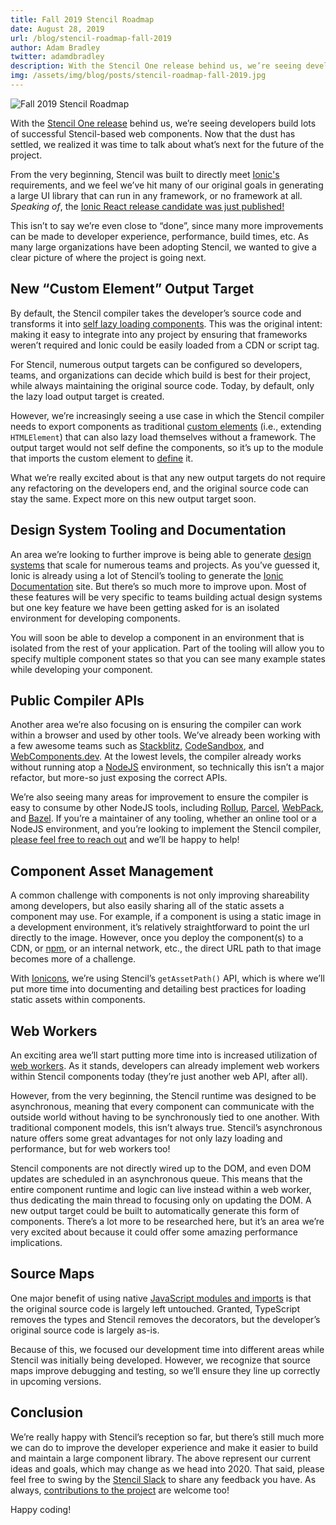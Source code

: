 ```yaml
---
title: Fall 2019 Stencil Roadmap
date: August 28, 2019
url: /blog/stencil-roadmap-fall-2019
author: Adam Bradley
twitter: adamdbradley
description: With the Stencil One release behind us, we’re seeing developers build lots of successful Stencil-based web components. Now that the dust has settled, we realized it was time to talk about what’s next for the future of the project.
img: /assets/img/blog/posts/stencil-roadmap-fall-2019.jpg
---
```


![Fall 2019 Stencil Roadmap](/assets/img/blog/posts/stencil-roadmap-fall-2019.jpg)

With the <a href="https://ionicframework.com/blog/introducing-stencil-one-1-0-0/" rel="noopener noreferrer" target="_blank">Stencil One release</a>  behind us, we’re seeing developers build lots of successful Stencil-based web components. Now that the dust has settled, we realized it was time to talk about what’s next for the future of the project.

From the very beginning, Stencil was built to directly meet <a href="https://ionicframework.com/docs" rel="noopener noreferrer" target="_blank">Ionic's</a> requirements, and we feel we’ve hit many of our original goals in generating a large UI library that can run in any framework, or no framework at all. _Speaking of_, the <a href="https://ionicframework.com/blog/announcing-ionic-react-release-candidate/" rel="noopener noreferrer" target="_blank">Ionic React release candidate was just published!</a>

This isn’t to say we’re even close to “done”, since many more improvements can be made to developer experience, performance, build times, etc. As many large organizations have been adopting Stencil, we wanted to give a clear picture of where the project is going next.


## New “Custom Element” Output Target

By default, the Stencil compiler takes the developer’s source code and transforms it into <a href="/blog/how-lazy-loading-web-components-work" rel="noopener noreferrer" target="_blank">self lazy loading components</a>. This was the original intent: making it easy to integrate into any project by ensuring that frameworks weren’t required and Ionic could be easily loaded from a CDN or script tag.

For Stencil, numerous output targets can be configured so developers, teams, and organizations can decide which build is best for their project, while always maintaining the original source code. Today, by default, only the lazy load output target is created.

However, we’re increasingly seeing a use case in which the Stencil compiler needs to export components as traditional <a href="https://developer.mozilla.org/en-US/docs/Web/Web_Components/Using_custom_elements" rel="noopener noreferrer" target="_blank">custom elements</a> (i.e., extending `HTMLElement`) that can also lazy load themselves without a framework. The output target would not self define the components, so it’s up to the module that imports the custom element to <a href="https://developer.mozilla.org/en-US/docs/Web/API/CustomElementRegistry/define" rel="noopener noreferrer" target="_blank">define</a> it.

What we’re really excited about is that any new output targets do not require any refactoring on the developers end, and the original source code can stay the same. Expect more on this new output target soon.


## Design System Tooling and Documentation

An area we’re looking to further improve is being able to generate <a href="https://stenciljs.com/docs/stencil-for-design-systems" rel="noopener noreferrer" target="_blank">design systems</a> that scale for numerous teams and projects. As you’ve guessed it, Ionic is already using a lot of Stencil’s tooling to generate the <a href="https://ionicframework.com/docs/api/button" rel="noopener noreferrer" target="_blank">Ionic Documentation</a> site. But there’s so much more to improve upon. Most of these features will be very specific to teams building actual design systems but one key feature we have been getting asked for is an isolated environment for developing components.

You will soon be able to develop a component in an environment that is isolated from the rest of your application.  Part of the tooling will allow you to specify multiple component states so that you can see many example states while developing your component.


## Public Compiler APIs

Another area we’re also focusing on is ensuring the compiler can work within a browser and used by other tools. We’ve already been working with a few awesome teams such as <a href="https://stackblitz.com/" rel="noopener noreferrer" target="_blank">Stackblitz</a>, <a href="https://codesandbox.io/" rel="noopener noreferrer" target="_blank">CodeSandbox</a>, and <a href="" rel="noopener noreferrer" target="_blank"></a>[WebComponents.dev](https://webcomponents.dev/). At the lowest levels, the compiler already works without running atop a <a href="https://nodejs.org/" rel="noopener noreferrer" target="_blank">NodeJS</a> environment, so technically this isn’t a major refactor, but more-so just exposing the correct APIs.

We’re also seeing many areas for improvement to ensure the compiler is easy to consume by other NodeJS tools, including <a href="https://rollupjs.org/" rel="noopener noreferrer" target="_blank">Rollup</a>, <a href="https://parceljs.org/" rel="noopener noreferrer" target="_blank">Parcel</a>, <a href="https://webpack.js.org/" rel="noopener noreferrer" target="_blank">WebPack</a>, and <a href="https://bazel.build/" rel="noopener noreferrer" target="_blank">Bazel</a>. If you’re a maintainer of any tooling, whether an online tool or a NodeJS environment, and you’re looking to implement the Stencil compiler, <a href="https://stencil-worldwide.herokuapp.com/" rel="noopener noreferrer" target="_blank">please feel free to reach out</a> and we’ll be happy to help!


## Component Asset Management

A common challenge with components is not only improving shareability among developers, but also easily sharing all of the static assets a component may use. For example, if a component is using a static image in a development environment, it’s relatively straightforward to point the url directly to the image. However, once you deploy the component(s) to a CDN, or <a href="https://www.npmjs.com/" rel="noopener noreferrer" target="_blank">npm</a>, or an internal network, etc., the direct URL path to that image becomes more of a challenge.

With <a href="https://ionic.io/ionicons" target="_blank">Ionicons</a>, we’re using Stencil’s `getAssetPath()` API, which is where we’ll put more time into documenting and detailing best practices for loading static assets within components.


## Web Workers

An exciting area we’ll start putting more time into is increased utilization of  <a href="https://developer.mozilla.org/en-US/docs/Web/API/Web_Workers_API/Using_web_workers" rel="noopener noreferrer" target="_blank">web workers</a>. As it stands, developers can already implement web workers within Stencil components today (they’re just another web API, after all).

However, from the very beginning, the Stencil runtime was designed to be asynchronous, meaning that every component can communicate with the outside world without having to be synchronously tied to one another. With traditional component models, this isn’t always true. Stencil’s asynchronous nature offers some great advantages for not only lazy loading and performance, but for web workers too!

Stencil components are not directly wired up to the DOM, and even DOM updates are scheduled in an asynchronous queue. This means that the entire component runtime and logic can live instead within a web worker, thus dedicating the main thread to focusing only on updating the DOM. A new output target could be built to automatically generate this form of components. There’s a lot more to be researched here, but it’s an area we’re very excited about because it could offer some amazing performance implications.


## Source Maps

One major benefit of using native <a href="https://developer.mozilla.org/en-US/docs/Web/JavaScript/Reference/Statements/import" rel="noopener noreferrer" target="_blank">JavaScript modules and imports</a> is that the original source code is largely left untouched. Granted, TypeScript removes the types and Stencil removes the decorators, but the developer’s original source code is largely as-is.

Because of this, we focused our development time into different areas while Stencil was initially being developed. However, we recognize that source maps improve debugging and testing, so we’ll ensure they line up correctly in upcoming versions.



## Conclusion

We’re really happy with Stencil’s reception so far, but there’s still much more we can do to improve the developer experience and make it easier to build and maintain a large component library. The above represent our current ideas and goals, which may change as we head into 2020. That said, please feel free to swing by the <a href="https://stencil-worldwide.herokuapp.com/" rel="noopener noreferrer" target="_blank">Stencil Slack</a> to share any feedback you have. As always, <a href="https://github.com/ionic-team/stencil" rel="noopener noreferrer" target="_blank">contributions to the project</a> are welcome too!


Happy coding!
